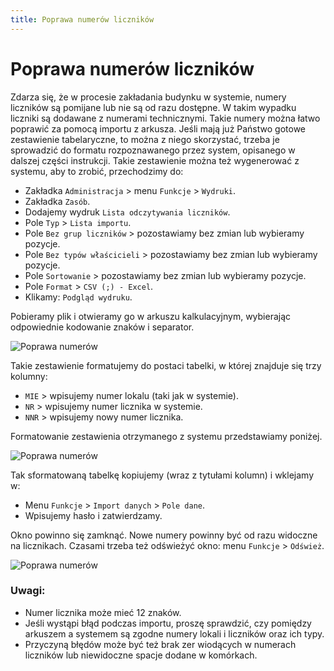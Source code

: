 ```yaml
---
title: Poprawa numerów liczników
---
```


# Poprawa numerów liczników

Zdarza się, że w procesie zakładania budynku w systemie, numery liczników są pomijane lub nie są od razu dostępne. W takim wypadku liczniki są dodawane z numerami technicznymi. Takie numery można łatwo poprawić za pomocą importu z arkusza. Jeśli mają już Państwo gotowe zestawienie tabelaryczne, to można z niego skorzystać, trzeba je sprowadzić do formatu rozpoznawanego przez system, opisanego w dalszej części instrukcji. Takie zestawienie można też wygenerować z systemu, aby to zrobić, przechodzimy do:

- Zakładka `Administracja` > menu `Funkcje` > `Wydruki`.
- Zakładka `Zasób`.
- Dodajemy wydruk `Lista odczytywania liczników`.
- Pole `Typ` > `Lista importu`.
- Pole `Bez grup liczników` > pozostawiamy bez zmian lub wybieramy pozycje.
- Pole `Bez typów właścicieli` > pozostawiamy bez zmian lub wybieramy pozycje.
- Pole `Sortowanie` > pozostawiamy bez zmian lub wybieramy pozycje.
- Pole `Format` > `CSV (;) - Excel`.
- Klikamy: `Podgląd wydruku`.

Pobieramy plik i otwieramy go w arkuszu kalkulacyjnym, wybierając odpowiednie kodowanie znaków i separator.

![Poprawa numerów](poprawanumerow1.gif)

Takie zestawienie formatujemy do postaci tabelki, w której znajduje się trzy kolumny:

- `MIE` > wpisujemy numer lokalu (taki jak w systemie).
- `NR` > wpisujemy numer licznika w systemie.
- `NNR` > wpisujemy nowy numer licznika.

Formatowanie zestawienia otrzymanego z systemu przedstawiamy poniżej.

![Poprawa numerów](poprawanumerow2.gif)

Tak sformatowaną tabelkę kopiujemy (wraz z tytułami kolumn) i wklejamy w:

- Menu `Funkcje` > `Import danych` > `Pole dane`.
- Wpisujemy hasło i zatwierdzamy.

Okno powinno się zamknąć. Nowe numery powinny być od razu widoczne na licznikach. Czasami trzeba też odświeżyć okno: menu `Funkcje` > `Odśwież`.

![Poprawa numerów](poprawanumerow3.gif)

### Uwagi:

- Numer licznika może mieć 12 znaków.
- Jeśli wystąpi błąd podczas importu, proszę sprawdzić, czy pomiędzy arkuszem a systemem są zgodne numery lokali i liczników oraz ich typy.
- Przyczyną błędów może być też brak zer wiodących w numerach liczników lub niewidoczne spacje dodane w komórkach.